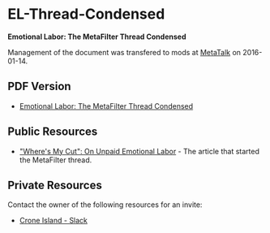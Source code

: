 # EL-Thread-Condensed

**Emotional Labor: The MetaFilter Thread Condensed**

Management of the document was transfered to mods at
[MetaTalk](http://metatalk.metafilter.com/) on 2016-01-14.


## PDF Version

- [Emotional Labor: The MetaFilter Thread Condensed](https://zehta.me/2015/10/emotional-labor/Emotional_Labor_-_The_MetaFilter_Thread_Condensed.pdf)


## Public Resources

- ["Where's My Cut": On Unpaid Emotional Labor](http://the-toast.net/2015/07/13/emotional-labor/view-all/) - The article that started the MetaFilter thread.


## Private Resources

Contact the owner of the following resources for an invite:

- [Crone Island - Slack](https://croneisland.slack.com/)
